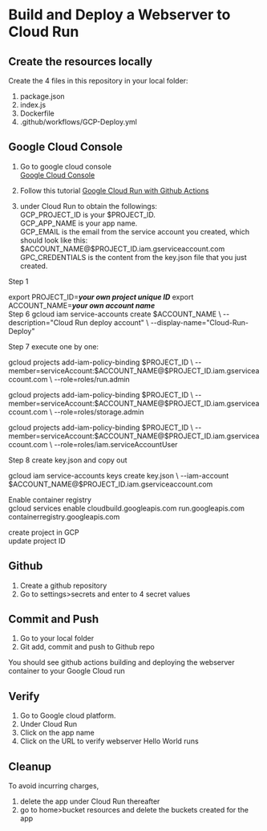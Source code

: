 # Build and Deploy a Webserver to Cloud Run

## Create the resources locally

Create the 4 files in this repository in your local folder:
1) package.json
2) index.js
3) Dockerfile
4) .github/workflows/GCP-Deploy.yml

## Google Cloud Console

1) Go to google cloud console  
[Google Cloud Console](https://console.cloud.google.com/)

2) Follow this tutorial
[Google Cloud Run with Github  Actions](https://cloud.google.com/community/tutorials/cicd-cloud-run-github-actions)  

3) under Cloud Run to obtain the followings:  
GCP_PROJECT_ID is your \$PROJECT_ID.  
GCP_APP_NAME is your app name.  
GCP_EMAIL is the email from the service account you created, which should look like this:   
\$ACCOUNT_NAME@$PROJECT_ID.iam.gserviceaccount.com  
GPC_CREDENTIALS is the content from the key.json file that you just created.


Step 1  

export PROJECT_ID=__*your own project unique ID*__
export ACCOUNT_NAME=__*your own account name*__
<br>
Step 6
gcloud iam service-accounts create $ACCOUNT_NAME \\
  --description="Cloud Run deploy account" \\
  --display-name="Cloud-Run-Deploy"

Step 7 execute one by one:

gcloud projects add-iam-policy-binding \$PROJECT_ID \\
  --member=serviceAccount:\$ACCOUNT_NAME@$PROJECT_ID.iam.gserviceaccount.com \\
  --role=roles/run.admin

gcloud projects add-iam-policy-binding \$PROJECT_ID \\
  --member=serviceAccount:\$ACCOUNT_NAME@$PROJECT_ID.iam.gserviceaccount.com \\
  --role=roles/storage.admin

gcloud projects add-iam-policy-binding \$PROJECT_ID \\
  --member=serviceAccount:\$ACCOUNT_NAME@$PROJECT_ID.iam.gserviceaccount.com \\
  --role=roles/iam.serviceAccountUser

Step 8 create key.json and copy out

gcloud iam service-accounts keys create key.json \\
    --iam-account \$ACCOUNT_NAME@$PROJECT_ID.iam.gserviceaccount.com

Enable container registry  
gcloud services enable cloudbuild.googleapis.com run.googleapis.com containerregistry.googleapis.com

create project in GCP  
update project ID

## Github 

1) Create a github repository
2) Go to settings>secrets and enter to 4 secret values

## Commit and Push

1) Go to your local folder
2) Git add, commit and push to Github repo

You should see github actions building and deploying the webserver container to your Google Cloud run

## Verify 

1) Go to Google cloud platform. 
2) Under Cloud Run
3) Click on the app name
4) Click on the URL to verify webserver Hello World runs

## Cleanup

To avoid incurring charges, 
1) delete the app under Cloud Run thereafter
2) go to home>bucket resources and delete the buckets created for the app

